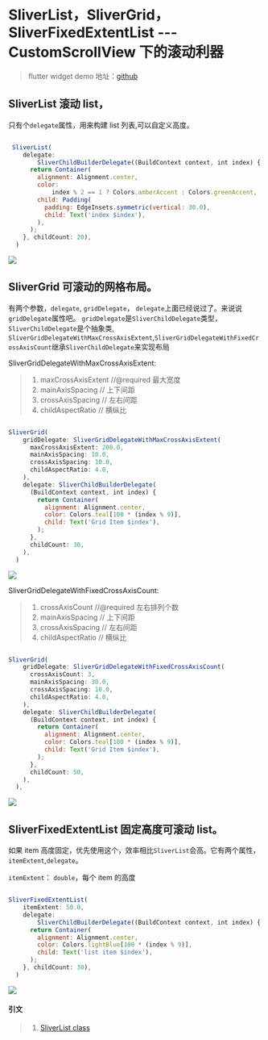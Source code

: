# SliverList，SliverGrid，SliverFixedExtentList --- CustomScrollView 下的滚动利器

> flutter widget demo 地址：[github](https://github.com/Rudy24/flutter_study/tree/master/flutter_study_demo1/lib)

## SliverList 滚动 list，

只有个`delegate`属性，用来构建 list 列表,可以自定义高度。

```javascript

 SliverList(
    delegate:
        SliverChildBuilderDelegate((BuildContext context, int index) {
      return Container(
        alignment: Alignment.center,
        color:
            index % 2 == 1 ? Colors.amberAccent : Colors.greenAccent,
        child: Padding(
          padding: EdgeInsets.symmetric(vertical: 30.0),
          child: Text('index $index'),
        ),
      );
    }, childCount: 20),
  )

```

![](flutter_sliver_list1.0.gif)

## SliverGrid 可滚动的网格布局。

有两个参数，`delegate`, `gridDelegate`， `delegate`上面已经说过了。来说说`gridDelegate`属性吧。
`gridDelegate`是`SliverChildDelegate`类型，`SliverChildDelegate`是个抽象类,
`SliverGridDelegateWithMaxCrossAxisExtent`,`SliverGridDelegateWithFixedCrossAxisCount`继承`SliverChildDelegate`来实现布局

SliverGridDelegateWithMaxCrossAxisExtent:

> 1.  maxCrossAxisExtent //@required 最大宽度
> 2.  mainAxisSpacing // 上下间距
> 3.  crossAxisSpacing // 左右间距
> 4.  childAspectRatio // 横纵比

```javascript

SliverGrid(
    gridDelegate: SliverGridDelegateWithMaxCrossAxisExtent(
      maxCrossAxisExtent: 200.0,
      mainAxisSpacing: 10.0,
      crossAxisSpacing: 10.0,
      childAspectRatio: 4.0,
    ),
    delegate: SliverChildBuilderDelegate(
      (BuildContext context, int index) {
        return Container(
          alignment: Alignment.center,
          color: Colors.teal[100 * (index % 9)],
          child: Text('Grid Item $index'),
        );
      },
      childCount: 30,
    ),
  )

```

![](flutter_sliver_list1.1.gif)

SliverGridDelegateWithFixedCrossAxisCount:

> 1.  crossAxisCount //@required 左右排列个数
> 2.  mainAxisSpacing // 上下间距
> 3.  crossAxisSpacing // 左右间距
> 4.  childAspectRatio // 横纵比

```javascript

SliverGrid(
    gridDelegate: SliverGridDelegateWithFixedCrossAxisCount(
      crossAxisCount: 3,
      mainAxisSpacing: 30.0,
      crossAxisSpacing: 10.0,
      childAspectRatio: 4.0,
    ),
    delegate: SliverChildBuilderDelegate(
      (BuildContext context, int index) {
        return Container(
          alignment: Alignment.center,
          color: Colors.teal[100 * (index % 9)],
          child: Text('Grid Item $index'),
        );
      },
      childCount: 50,
    ),
  ),

```

![](flutter_sliver_list1.3.gif)

## SliverFixedExtentList 固定高度可滚动 list。

如果 item 高度固定，优先使用这个，效率相比`SliverList`会高。它有两个属性，`itemExtent`,`delegate`。

`itemExtent`： `double`，每个 item 的高度

```javascript

SliverFixedExtentList(
    itemExtent: 50.0,
    delegate:
        SliverChildBuilderDelegate((BuildContext context, int index) {
      return Container(
        alignment: Alignment.center,
        color: Colors.lightBlue[100 * (index % 9)],
        child: Text('list item $index'),
      );
    }, childCount: 30),
  )

```

![](flutter_sliver_list2.0.gif)

#### 引文

> 1.  [SliverList class](https://api.flutter.dev/flutter/widgets/SliverList-class.html)
